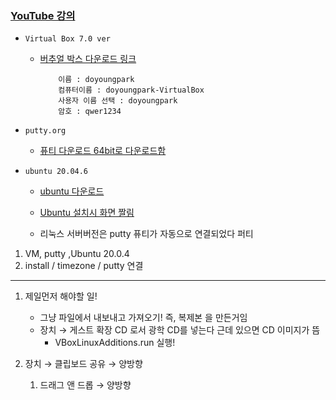 ### [YouTube 강의](https://www.youtube.com/watch?v=be92uBsbN4A&list=PLSxm-MRGlRArFAwx-fNkKYC8IlW39Psyq)

- `Virtual Box 7.0 ver`

  - [버추얼 박스 다운로드 링크](https://www.virtualbox.org/wiki/Downloads)

    ```
        이름 : doyoungpark
        컴퓨터이름 : doyoungpark-VirtualBox
        사용자 이름 선택 : doyoungpark
        암호 : qwer1234
    ```

- `putty.org`

  - [퓨티 다운로드 64bit로 다운로드함](https://www.chiark.greenend.org.uk/~sgtatham/putty/latest.html)

- `ubuntu 20.04.6`

  - [ubuntu 다운로드](https://releases.ubuntu.com/20.04.6/?_ga=2.238159104.166943971.1696328265-693632683.1696328265)

  - [Ubuntu 설치시 화면 짤림](https://youtube.com/shorts/v17nMtAQDOQ?si=TsIyeQq5lJjpBt5g)
  - 리눅스 서버버전은 putty 퓨티가 자동으로 연결되었다 퍼티

1. VM, putty ,Ubuntu 20.0.4
2. install / timezone / putty 연결

---

1. 제일먼저 해야할 일!

   - 그냥 파일에서 내보내고 가져오기! 즉, 복제본 을 만든거임
   - 장치 → 게스트 확장 CD 로서 광학 CD를 넣는다 근데 있으면 CD 이미지가 뜸
     - VBoxLinuxAdditions.run 실행!

2. 장치 → 클립보드 공유 → 양방향
   1. 드래그 앤 드롭 → 양방향
